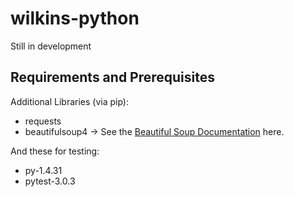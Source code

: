 # wilkins-python
Still in development

## Requirements and Prerequisites
Additional Libraries (via pip):
- requests
- beautifulsoup4 -> See the [Beautiful Soup Documentation](https://www.crummy.com/software/BeautifulSoup/bs4/doc/) here.

And these for testing:
- py-1.4.31
- pytest-3.0.3

